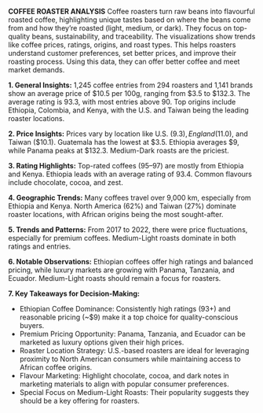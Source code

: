 **COFFEE ROASTER ANALYSIS**
Coffee roasters turn raw beans into flavourful roasted coffee, highlighting unique tastes based on where the beans come from and how they’re roasted (light, medium, or dark). They focus on top-quality beans, sustainability, and traceability. The visualizations show trends like coffee prices, ratings, origins, and roast types. This helps roasters understand customer preferences, set better prices, and improve their roasting process. Using this data, they can offer better coffee and meet market demands.

**1. General Insights:**
1,245 coffee entries from 294 roasters and 1,141 brands show an average price of $10.5 per 100g, ranging from $3.5 to $132.3. The average rating is 93.3, with most entries above 90. Top origins include Ethiopia, Colombia, and Kenya, with the U.S. and Taiwan being the leading roaster locations.

**2. Price Insights:**
Prices vary by location like U.S. ($9.3), England ($11.0), and Taiwan ($10.1). Guatemala has the lowest at $3.5. Ethiopia averages $9, while Panama peaks at $132.3. Medium-Dark roasts are the priciest.

**3. Rating Highlights:**
Top-rated coffees (95–97) are mostly from Ethiopia and Kenya. Ethiopia leads with an average rating of 93.4. Common flavours include chocolate, cocoa, and zest.

**4. Geographic Trends:**
Many coffees travel over 9,000 km, especially from Ethiopia and Kenya. North America (62%) and Taiwan (27%) dominate roaster locations, with African origins being the most sought-after.

**5. Trends and Patterns:**
From 2017 to 2022, there were price fluctuations, especially for premium coffees. Medium-Light roasts dominate in both ratings and entries.

**6. Notable Observations:**
Ethiopian coffees offer high ratings and balanced pricing, while luxury markets are growing with Panama, Tanzania, and Ecuador. Medium-Light roasts should remain a focus for roasters.

**7. Key Takeaways for Decision-Making:**
- Ethiopian Coffee Dominance: Consistently high ratings (93+) and reasonable pricing (~$9) make it a top choice for quality-conscious buyers.
- Premium Pricing Opportunity: Panama, Tanzania, and Ecuador can be marketed as luxury options given their high prices.
- Roaster Location Strategy: U.S.-based roasters are ideal for leveraging proximity to North American consumers while maintaining access to African coffee origins.
- Flavour Marketing: Highlight chocolate, cocoa, and dark notes in marketing materials to align with popular consumer preferences.
- Special Focus on Medium-Light Roasts: Their popularity suggests they should be a key offering for roasters.
